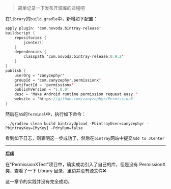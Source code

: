 > 简单记录一下发布开源库的过程吧

在`library`的`build.gradle`中，新增如下配置：

```kotlin
apply plugin: 'com.novoda.bintray-release'
buildscript {
    repositories {
        jcenter()
    }
    dependencies {
        classpath 'com.novoda:bintray-release:0.9.2'
    }
}
publish {
    userOrg = 'zanyzephyr'
    groupId = 'com.zanyzephyr.permissionx'
    artifactId = 'permissionx'
    publishVersion = '1.0.0'
    desc = 'Make Android runtime permission request easy.'
    website = 'https://github.com/zanyzephyr/PermissionX'
}
```

然后在`AS`的`Terminal`中，执行如下命令：

```
 ./gradlew clean build bintrayUpload -PbintrayUser=zanyzephyr -PbintrayKey=[MyKey] -PdryRun=false
```

看到如下日志，则表明这一步成功了，然后在`bintray`网站中提交`Add to JCenter`

---

**后续**

在"PermissionXTest"项目中，确实成功引入了自己的库，但是没有 PermissionX 类，查看了一下 Library 目录，里边并没有源文件❌

这一章节的实践并没有完全成功。